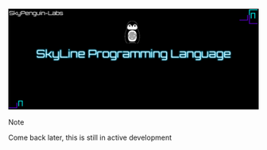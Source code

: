 ![SLCBANNER](https://github.com/SkyPenguinLabs/SkyLine/blob/main/Assets/SkyLineTheme.png)

> [!NOTE]  
> Come back later, this is still in active development
